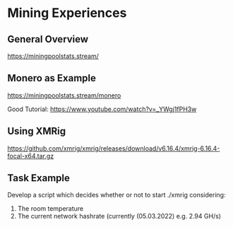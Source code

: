 # Mining Experiences
## General Overview
https://miningpoolstats.stream/


## Monero as Example
https://miningpoolstats.stream/monero  

Good Tutorial: https://www.youtube.com/watch?v=_YWgj1fPH3w  

## Using XMRig
https://github.com/xmrig/xmrig/releases/download/v6.16.4/xmrig-6.16.4-focal-x64.tar.gz

## Task Example
Develop a script which decides whether or not to start ./xmrig considering:  
1. The room temperature  
2. The current network hashrate (currently (05.03.2022) e.g. 2.94 GH/s)


